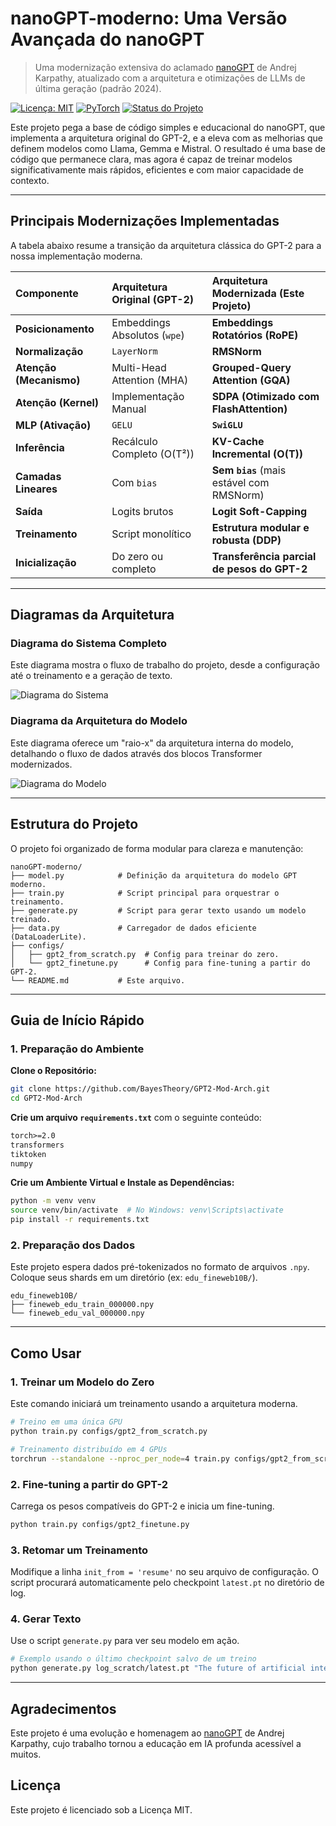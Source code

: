 # nanoGPT-moderno: Uma Versão Avançada do nanoGPT

> Uma modernização extensiva do aclamado [nanoGPT](https://github.com/karpathy/nanoGPT) de Andrej Karpathy, atualizado com a arquitetura e otimizações de LLMs de última geração (padrão 2024).

[![Licença: MIT](https://img.shields.io/badge/Licen%C3%A7a-MIT-yellow.svg)](https://opensource.org/licenses/MIT)
[![PyTorch](https://img.shields.io/badge/PyTorch-%23EE4C2C.svg?style=flat&logo=PyTorch&logoColor=white)](https://pytorch.org/)
[![Status do Projeto](https://img.shields.io/badge/status-desenvolvimento-orange)]()

Este projeto pega a base de código simples e educacional do nanoGPT, que implementa a arquitetura original do GPT-2, e a eleva com as melhorias que definem modelos como Llama, Gemma e Mistral. O resultado é uma base de código que permanece clara, mas agora é capaz de treinar modelos significativamente mais rápidos, eficientes e com maior capacidade de contexto.

---

## Principais Modernizações Implementadas

A tabela abaixo resume a transição da arquitetura clássica do GPT-2 para a nossa implementação moderna.

| Componente | Arquitetura Original (GPT-2) | Arquitetura Modernizada (Este Projeto) |
| :--- | :--- | :--- |
| **Posicionamento** | Embeddings Absolutos (`wpe`) | **Embeddings Rotatórios (RoPE)** |
| **Normalização** | `LayerNorm` | **RMSNorm** |
| **Atenção (Mecanismo)** | Multi-Head Attention (MHA) | **Grouped-Query Attention (GQA)** |
| **Atenção (Kernel)** | Implementação Manual | **SDPA (Otimizado com FlashAttention)** |
| **MLP (Ativação)** | `GELU` | **`SwiGLU`** |
| **Inferência** | Recálculo Completo (O(T²)) | **KV-Cache Incremental (O(T))** |
| **Camadas Lineares** | Com `bias` | **Sem `bias`** (mais estável com RMSNorm) |
| **Saída** | Logits brutos | **Logit Soft-Capping** |
| **Treinamento** | Script monolítico | **Estrutura modular e robusta (DDP)** |
| **Inicialização** | Do zero ou completo | **Transferência parcial de pesos do GPT-2** |

---

## Diagramas da Arquitetura

### Diagrama do Sistema Completo
Este diagrama mostra o fluxo de trabalho do projeto, desde a configuração até o treinamento e a geração de texto.

![Diagrama do Sistema](img/Untitled%20diagram%20_%20Mermaid%20Chart-2025-09-19-023050.png)

### Diagrama da Arquitetura do Modelo
Este diagrama oferece um "raio-x" da arquitetura interna do modelo, detalhando o fluxo de dados através dos blocos Transformer modernizados.

![Diagrama do Modelo](img/Untitled%20diagram%20_%20Mermaid%20Chart-2025-09-19-024130.png)

---

## Estrutura do Projeto

O projeto foi organizado de forma modular para clareza e manutenção:

```
nanoGPT-moderno/
├── model.py            # Definição da arquitetura do modelo GPT moderno.
├── train.py            # Script principal para orquestrar o treinamento.
├── generate.py         # Script para gerar texto usando um modelo treinado.
├── data.py             # Carregador de dados eficiente (DataLoaderLite).
├── configs/
│   ├── gpt2_from_scratch.py  # Config para treinar do zero.
│   └── gpt2_finetune.py      # Config para fine-tuning a partir do GPT-2.
└── README.md           # Este arquivo.
```

---

## Guia de Início Rápido

### 1. Preparação do Ambiente
**Clone o Repositório:**
```bash
git clone https://github.com/BayesTheory/GPT2-Mod-Arch.git
cd GPT2-Mod-Arch
```

**Crie um arquivo `requirements.txt`** com o seguinte conteúdo:
```txt
torch>=2.0
transformers
tiktoken
numpy
```

**Crie um Ambiente Virtual e Instale as Dependências:**
```bash
python -m venv venv
source venv/bin/activate  # No Windows: venv\Scripts\activate
pip install -r requirements.txt
```

### 2. Preparação dos Dados
Este projeto espera dados pré-tokenizados no formato de arquivos `.npy`. Coloque seus shards em um diretório (ex: `edu_fineweb10B/`).
```
edu_fineweb10B/
├── fineweb_edu_train_000000.npy
└── fineweb_edu_val_000000.npy
```

---

## Como Usar

### 1. Treinar um Modelo do Zero
Este comando iniciará um treinamento usando a arquitetura moderna.
```bash
# Treino em uma única GPU
python train.py configs/gpt2_from_scratch.py

# Treinamento distribuído em 4 GPUs
torchrun --standalone --nproc_per_node=4 train.py configs/gpt2_from_scratch.py
```

### 2. Fine-tuning a partir do GPT-2
Carrega os pesos compatíveis do GPT-2 e inicia um fine-tuning.
```bash
python train.py configs/gpt2_finetune.py
```

### 3. Retomar um Treinamento
Modifique a linha `init_from = 'resume'` no seu arquivo de configuração. O script procurará automaticamente pelo checkpoint `latest.pt` no diretório de log.

### 4. Gerar Texto
Use o script `generate.py` para ver seu modelo em ação.
```bash
# Exemplo usando o último checkpoint salvo de um treino
python generate.py log_scratch/latest.pt "The future of artificial intelligence is"
```

---

## Agradecimentos
Este projeto é uma evolução e homenagem ao [nanoGPT](https://github.com/karpathy/nanoGPT) de Andrej Karpathy, cujo trabalho tornou a educação em IA profunda acessível a muitos.

## Licença
Este projeto é licenciado sob a Licença MIT.
